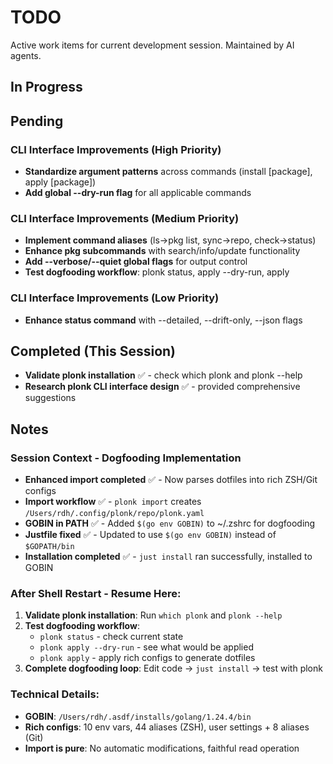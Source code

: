 # TODO

Active work items for current development session. Maintained by AI agents.

## In Progress

## Pending

### CLI Interface Improvements (High Priority)
- **Standardize argument patterns** across commands (install [package], apply [package])
- **Add global --dry-run flag** for all applicable commands

### CLI Interface Improvements (Medium Priority)  
- **Implement command aliases** (ls→pkg list, sync→repo, check→status)
- **Enhance pkg subcommands** with search/info/update functionality
- **Add --verbose/--quiet global flags** for output control
- **Test dogfooding workflow**: plonk status, apply --dry-run, apply

### CLI Interface Improvements (Low Priority)
- **Enhance status command** with --detailed, --drift-only, --json flags

## Completed (This Session)
- **Validate plonk installation** ✅ - check which plonk and plonk --help
- **Research plonk CLI interface design** ✅ - provided comprehensive suggestions

## Notes

### Session Context - Dogfooding Implementation
- **Enhanced import completed** ✅ - Now parses dotfiles into rich ZSH/Git configs
- **Import workflow** ✅ - `plonk import` creates `/Users/rdh/.config/plonk/repo/plonk.yaml` 
- **GOBIN in PATH** ✅ - Added `$(go env GOBIN)` to ~/.zshrc for dogfooding
- **Justfile fixed** ✅ - Updated to use `$(go env GOBIN)` instead of `$GOPATH/bin`
- **Installation completed** ✅ - `just install` ran successfully, installed to GOBIN

### After Shell Restart - Resume Here:
1. **Validate plonk installation**: Run `which plonk` and `plonk --help`
2. **Test dogfooding workflow**: 
   - `plonk status` - check current state
   - `plonk apply --dry-run` - see what would be applied  
   - `plonk apply` - apply rich configs to generate dotfiles
3. **Complete dogfooding loop**: Edit code → `just install` → test with plonk

### Technical Details:
- **GOBIN**: `/Users/rdh/.asdf/installs/golang/1.24.4/bin` 
- **Rich configs**: 10 env vars, 44 aliases (ZSH), user settings + 8 aliases (Git)
- **Import is pure**: No automatic modifications, faithful read operation
